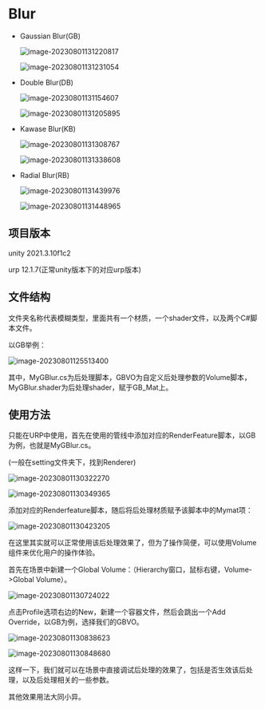 # Blur 





- Gaussian Blur(GB) 

  ![image-20230801131220817](C:\Users\19823\AppData\Roaming\Typora\typora-user-images\image-20230801131220817.png)

  ![image-20230801131231054](C:\Users\19823\AppData\Roaming\Typora\typora-user-images\image-20230801131231054.png)

  

- Double Blur(DB)

  ![image-20230801131154607](C:\Users\19823\AppData\Roaming\Typora\typora-user-images\image-20230801131154607.png)

  ![image-20230801131205895](C:\Users\19823\AppData\Roaming\Typora\typora-user-images\image-20230801131205895.png)



- Kawase Blur(KB)

  ![image-20230801131308767](C:\Users\19823\AppData\Roaming\Typora\typora-user-images\image-20230801131308767.png)

  ![image-20230801131338608](C:\Users\19823\AppData\Roaming\Typora\typora-user-images\image-20230801131338608.png)

  

- Radial Blur(RB)

  ![image-20230801131439976](C:\Users\19823\AppData\Roaming\Typora\typora-user-images\image-20230801131439976.png)

  ![image-20230801131448965](C:\Users\19823\AppData\Roaming\Typora\typora-user-images\image-20230801131448965.png)

  

## 项目版本

unity 2021.3.10f1c2

urp 12.1.7(正常unity版本下的对应urp版本)



## 文件结构

文件夹名称代表模糊类型，里面共有一个材质，一个shader文件，以及两个C#脚本文件。

以GB举例：

![image-20230801125513400](C:\Users\19823\AppData\Roaming\Typora\typora-user-images\image-20230801125513400.png)

其中，MyGBlur.cs为后处理脚本，GBVO为自定义后处理参数的Volume脚本，MyGBlur.shader为后处理shader，赋于GB_Mat上。



## 使用方法

只能在URP中使用，首先在使用的管线中添加对应的RenderFeature脚本，以GB为例，也就是MyGBlur.cs。

(一般在setting文件夹下，找到Renderer)

![image-20230801130322270](C:\Users\19823\AppData\Roaming\Typora\typora-user-images\image-20230801130322270.png)

![image-20230801130349365](C:\Users\19823\AppData\Roaming\Typora\typora-user-images\image-20230801130349365.png)

添加对应的Renderfeature脚本，随后将后处理材质赋予该脚本中的Mymat项：

![image-20230801130423205](C:\Users\19823\AppData\Roaming\Typora\typora-user-images\image-20230801130423205.png)

在这里其实就可以正常使用该后处理效果了，但为了操作简便，可以使用Volume组件来优化用户的操作体验。

首先在场景中新建一个Global Volume：（Hierarchy窗口，鼠标右键，Volume->Global Volume）。

![image-20230801130724022](C:\Users\19823\AppData\Roaming\Typora\typora-user-images\image-20230801130724022.png)

点击Profile选项右边的New，新建一个容器文件，然后会跳出一个Add Override，以GB为例，选择我们的GBVO。

![image-20230801130838623](C:\Users\19823\AppData\Roaming\Typora\typora-user-images\image-20230801130838623.png)

![image-20230801130848680](C:\Users\19823\AppData\Roaming\Typora\typora-user-images\image-20230801130848680.png)

这样一下，我们就可以在场景中直接调试后处理的效果了，包括是否生效该后处理，以及后处理相关的一些参数。

其他效果用法大同小异。

